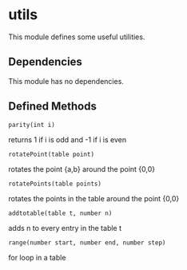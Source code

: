 # utils
This module defines some useful utilities.
    
## Dependencies

This module has no dependencies.
## Defined Methods

    parity(int i)
returns 1 if i is odd and -1 if i is even

    rotatePoint(table point)
rotates the point {a,b} around the point {0,0}

    rotatePoints(table points)
rotates the points in the table around the point {0,0}

    addtotable(table t, number n)
adds n to every entry in the table t

    range(number start, number end, number step)
for loop in a table

